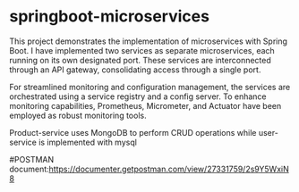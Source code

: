 # springboot-microservices

This project demonstrates the implementation of microservices with Spring Boot. I have implemented two services as separate microservices, each running on its own designated port. These services are interconnected through an API gateway, consolidating access through a single port.

For streamlined monitoring and configuration management, the services are orchestrated using a service registry and a config server. To enhance monitoring capabilities, Prometheus, Micrometer, and Actuator have been employed as robust monitoring tools.


Product-service  uses MongoDB to perform CRUD operations while user-service is implemented with mysql

#POSTMAN document:https://documenter.getpostman.com/view/27331759/2s9Y5WxiN8

